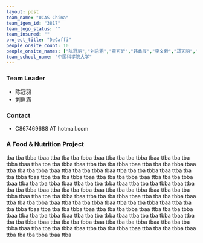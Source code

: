 ```yaml
---
layout: post
team_name: "UCAS-China"
team_igem_id: "3817"
team_logo_status: ""
team_insured: ""
project_title: "DeCaffi"
people_onsite_count: 10
people_onsite_names: ["陈冠羽","刘启涵","董可昕","韩鑫辰","李文毅","郑天羽","刘昱辰","陈隽涵","孙骥","黄枫凌"]
team_school_name: "中国科学院大学"
---
```



### Team Leader
* 陈冠羽
* 刘启涵

### Contact
* C867469688 AT hotmail.com

### A Food &amp; Nutrition Project

tba tba tbba tbaa ttba tba tba tbba tbaa ttba tba tba tbba tbaa ttba tba tba tbba tbaa ttba tba tba tbba tbaa ttba tba tba tbba tbaa ttba tba tba tbba tbaa ttba tba tba tbba tbaa ttba tba tba tbba tbaa ttba tba tba tbba tbaa ttba tba tba tbba tbaa ttba tba tba tbba tbaa ttba tba tba tbba tbaa ttba tba tba tbba tbaa ttba tba tba tbba tbaa ttba tba tba tbba tbaa ttba tba tba tbba tbaa ttba tba tba tbba tbaa ttba tba tba tbba tbaa ttba tba tba tbba tbaa ttba tba tba tbba tbaa ttba tba tba tbba tbaa ttba tba tba tbba tbaa ttba tba tba tbba tbaa ttba tba tba tbba tbaa ttba tba tba tbba tbaa ttba tba tba tbba tbaa ttba tba tba tbba tbaa ttba tba tba tbba tbaa ttba tba tba tbba tbaa ttba tba tba tbba tbaa ttba tba tba tbba tbaa ttba tba tba tbba tbaa ttba tba tba tbba tbaa ttba tba tba tbba tbaa ttba tba tba tbba tbaa ttba tba tba tbba tbaa ttba tba tba tbba tbaa ttba tba tba tbba tbaa ttba tba tba tbba tbaa ttba tba tba tbba tbaa ttba tba tba tbba tbaa ttba 
